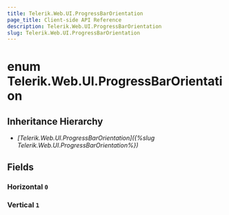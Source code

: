 ```yaml
---
title: Telerik.Web.UI.ProgressBarOrientation
page_title: Client-side API Reference
description: Telerik.Web.UI.ProgressBarOrientation
slug: Telerik.Web.UI.ProgressBarOrientation
---
```


# enum Telerik.Web.UI.ProgressBarOrientation

## Inheritance Hierarchy

* *[Telerik.Web.UI.ProgressBarOrientation]({%slug Telerik.Web.UI.ProgressBarOrientation%})*

## Fields

### Horizontal `0`

### Vertical `1`


